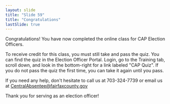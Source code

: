 ```yaml
---
layout: slide
title: "Slide 59"
title: "Congratulations"
lastSlide: true
---
```


Congratulations! You have now completed the online class for CAP Election Officers.

To receive credit for this class, you must still take and pass the quiz. You can find the quiz in the Election Officer Portal. Login, go to the Training tab, scroll down, and look in the bottom-right for a link labeled "CAP Quiz". If you do not pass the quiz the first time, you can take it again until you pass.

If you need any help, don't hesitate to call us at 703-324-7739 or email us at CentralAbsentee@fairfaxcounty.gov

Thank you for serving as an election officer!